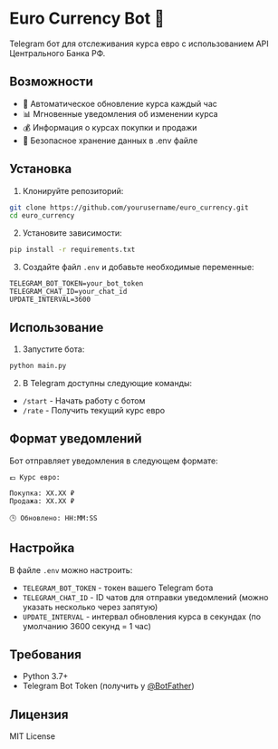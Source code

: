# Euro Currency Bot 🤖

Telegram бот для отслеживания курса евро с использованием API Центрального Банка РФ.

## Возможности

- 🔄 Автоматическое обновление курса каждый час
- 📊 Мгновенные уведомления об изменении курса
- 💰 Информация о курсах покупки и продажи
- 🔐 Безопасное хранение данных в .env файле

## Установка

1. Клонируйте репозиторий:
```bash
git clone https://github.com/yourusername/euro_currency.git
cd euro_currency
```

2. Установите зависимости:
```bash
pip install -r requirements.txt
```

3. Создайте файл `.env` и добавьте необходимые переменные:
```env
TELEGRAM_BOT_TOKEN=your_bot_token
TELEGRAM_CHAT_ID=your_chat_id
UPDATE_INTERVAL=3600
```

## Использование

1. Запустите бота:
```bash
python main.py
```

2. В Telegram доступны следующие команды:
- `/start` - Начать работу с ботом
- `/rate` - Получить текущий курс евро

## Формат уведомлений

Бот отправляет уведомления в следующем формате:
```
💶 Курс евро:

Покупка: XX.XX ₽
Продажа: XX.XX ₽

🕒 Обновлено: HH:MM:SS
```

## Настройка

В файле `.env` можно настроить:
- `TELEGRAM_BOT_TOKEN` - токен вашего Telegram бота
- `TELEGRAM_CHAT_ID` - ID чатов для отправки уведомлений (можно указать несколько через запятую)
- `UPDATE_INTERVAL` - интервал обновления курса в секундах (по умолчанию 3600 секунд = 1 час)

## Требования

- Python 3.7+
- Telegram Bot Token (получить у [@BotFather](https://t.me/BotFather))

## Лицензия

MIT License 